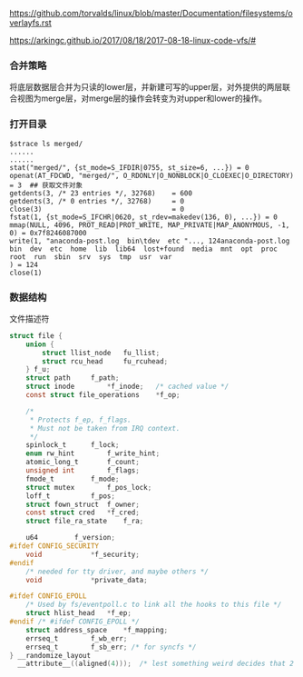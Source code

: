 https://github.com/torvalds/linux/blob/master/Documentation/filesystems/overlayfs.rst

https://arkingc.github.io/2017/08/18/2017-08-18-linux-code-vfs/#

### 合并策略

将底层数据层合并为只读的lower层，并新建可写的upper层，对外提供的两层联合视图为merge层，对merge层的操作会转变为对upper和lower的操作。



### 打开目录

```shell
$strace ls merged/
......
......
stat("merged/", {st_mode=S_IFDIR|0755, st_size=6, ...}) = 0
openat(AT_FDCWD, "merged/", O_RDONLY|O_NONBLOCK|O_CLOEXEC|O_DIRECTORY) = 3	## 获取文件对象
getdents(3, /* 23 entries */, 32768)    = 600
getdents(3, /* 0 entries */, 32768)     = 0
close(3)                                = 0
fstat(1, {st_mode=S_IFCHR|0620, st_rdev=makedev(136, 0), ...}) = 0
mmap(NULL, 4096, PROT_READ|PROT_WRITE, MAP_PRIVATE|MAP_ANONYMOUS, -1, 0) = 0x7f8246087000
write(1, "anaconda-post.log  bin\tdev  etc "..., 124anaconda-post.log  bin	dev  etc  home	lib  lib64  lost+found	media  mnt  opt  proc  root  run  sbin	srv  sys  tmp  usr  var
) = 124
close(1) 
```



### 数据结构

文件描述符

```c
struct file {
	union {
		struct llist_node	fu_llist;
		struct rcu_head 	fu_rcuhead;
	} f_u;
	struct path		f_path;
	struct inode		*f_inode;	/* cached value */
	const struct file_operations	*f_op;

	/*
	 * Protects f_ep, f_flags.
	 * Must not be taken from IRQ context.
	 */
	spinlock_t		f_lock;
	enum rw_hint		f_write_hint;
	atomic_long_t		f_count;
	unsigned int 		f_flags;
	fmode_t			f_mode;
	struct mutex		f_pos_lock;
	loff_t			f_pos;
	struct fown_struct	f_owner;
	const struct cred	*f_cred;
	struct file_ra_state	f_ra;

	u64			f_version;
#ifdef CONFIG_SECURITY
	void			*f_security;
#endif
	/* needed for tty driver, and maybe others */
	void			*private_data;

#ifdef CONFIG_EPOLL
	/* Used by fs/eventpoll.c to link all the hooks to this file */
	struct hlist_head	*f_ep;
#endif /* #ifdef CONFIG_EPOLL */
	struct address_space	*f_mapping;
	errseq_t		f_wb_err;
	errseq_t		f_sb_err; /* for syncfs */
} __randomize_layout
  __attribute__((aligned(4)));	/* lest something weird decides that 2 is OK */
```

